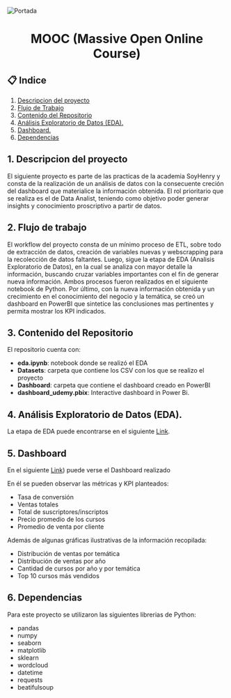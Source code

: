 ![Portada](https://www.dqsconsulting.com/wp-content/uploads/2021/09/como-hacer-un-analisis-de-datos.jpg)

<h1 align="center">  MOOC (Massive Open Online Course) </h1>

## 📋 Indice
1. [Descripcion del proyecto](#descripcion)
2. [Flujo de Trabajo](#workflow)
3. [Contenido del Repositorio](#con)
4. [Análisis Exploratorio de Datos (EDA).](#eda)
5. [Dashboard.](#dash)
6. [Dependencias](#depen)


## 1. Descripcion del proyecto <a name="descripcion"></a>

El siguiente proyecto es parte de las practicas de la academia SoyHenry y consta de la realización de un análisis de datos con la consecuente creción del dashboard que materialice la información obtenida. El rol prioritario que se realiza es el de Data Analist, teniendo como objetivo poder generar insights y conocimiento proscriptivo a partir de datos.

## 2. Flujo de trabajo <a name="workflow"></a>

El workflow del proyecto consta de un mínimo proceso de ETL, sobre todo de extracción de datos, creación de variables nuevas y webscrapping para la recolección de datos faltantes. Luego, sigue la etapa de EDA (Analisis Exploratorio de Datos), en la cual se analiza con mayor detalle la información, buscando cruzar variables importantes con el fin de generar nueva información. Ambos procesos fueron realizados en el siguiente notebook de Python. Por último, con la nueva información obtenida y un crecimiento en el conocimiento del negocio y la temática, se creó un dashboard en PowerBI que sintetice las conclusiones mas pertinentes y permita mostrar los KPI indicados. 

## 3. Contenido del Repositorio <a name="con"></a>

El repositorio cuenta con:

+ **eda.ipynb**: notebook donde se realizó el EDA
+ **Datasets**: carpeta que contiene los CSV con los que se realizo el proyecto
+ **Dashboard**: carpeta que contiene el dashboard creado en PowerBI
+ **dashboard_udemy.pbix**: Interactive dashboard in Power Bi.

## 4. Análisis Exploratorio de Datos (EDA). <a name="eda"></a>

La etapa de EDA puede encontrarse en el siguiente [Link](/[EDA.ipynb]).

## 5. Dashboard <a name="dash"></a>

En el siguiente [Link](https://github.com/RoNovau/MOOC/blob/main/Dashboard/Dashboard%20Udemy.pbix)) puede verse el Dashboard realizado

En él se pueden observar las métricas y KPI planteados:

* Tasa de conversión
* Ventas totales
* Total de suscriptores/inscriptos
* Precio promedio de los cursos
* Promedio de venta por cliente

Además de algunas gráficas ilustrativas de la información recopilada:

* Distribución de ventas por temática
* Distribución de ventas por año
* Cantidad de cursos por año y por temática
* Top 10 cursos más vendidos

## 6. Dependencias <a name="depen"></a>

Para este proyecto se utilizaron las siguientes librerias de Python:

- pandas
- numpy
- seaborn
- matplotlib
- sklearn
- wordcloud
- datetime
- requests
- beatifulsoup
